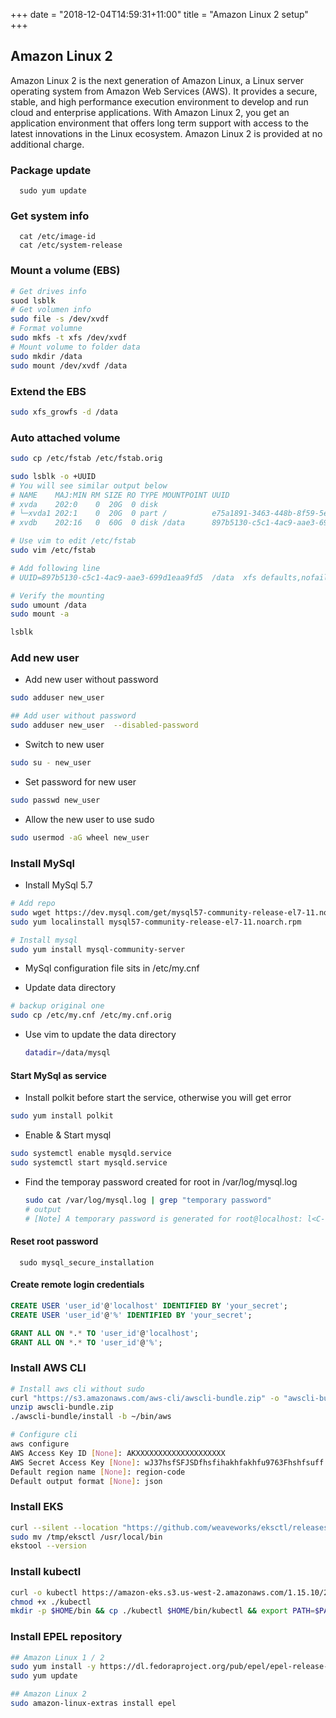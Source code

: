  +++
date = "2018-12-04T14:59:31+11:00"
title = "Amazon Linux 2 setup"
+++

## Amazon Linux 2

Amazon Linux 2 is the next generation of Amazon Linux, a Linux server operating system from Amazon Web Services (AWS). It provides a secure, stable, and high performance execution environment to develop and run cloud and enterprise applications. With Amazon Linux 2, you get an application environment that offers long term support with access to the latest innovations in the Linux ecosystem. Amazon Linux 2 is provided at no additional charge.


### Package update

      sudo yum update

### Get system info

      cat /etc/image-id
      cat /etc/system-release

### Mount a volume (EBS)

```bash
# Get drives info 
suod lsblk
# Get volumen info
sudo file -s /dev/xvdf
# Format volumne
sudo mkfs -t xfs /dev/xvdf
# Mount volume to folder data
sudo mkdir /data
sudo mount /dev/xvdf /data 
```

### Extend the EBS

```bash
sudo xfs_growfs -d /data
```

### Auto attached volume

```bash
sudo cp /etc/fstab /etc/fstab.orig

sudo lsblk -o +UUID
# You will see similar output below
# NAME    MAJ:MIN RM SIZE RO TYPE MOUNTPOINT UUID
# xvda    202:0    0  20G  0 disk
# └─xvda1 202:1    0  20G  0 part /          e75a1891-3463-448b-8f59-5e3353af90ba
# xvdb    202:16   0  60G  0 disk /data      897b5130-c5c1-4ac9-aae3-699d1eaa9fd5

# Use vim to edit /etc/fstab
sudo vim /etc/fstab

# Add following line 
# UUID=897b5130-c5c1-4ac9-aae3-699d1eaa9fd5  /data  xfs defaults,nofail  0  2

# Verify the mounting
sudo umount /data
sudo mount -a

lsblk
```


### Add new user

* Add new user without password

```bash
sudo adduser new_user 

## Add user without password 
sudo adduser new_user  --disabled-password
```

* Switch to new user

```bash
sudo su - new_user
```

* Set password for new user
  
```bash
sudo passwd new_user
```

* Allow the new user to use sudo

```bash
sudo usermod -aG wheel new_user
```

### Install MySql

* Install MySql 5.7

```bash
# Add repo
sudo wget https://dev.mysql.com/get/mysql57-community-release-el7-11.noarch.rpm
sudo yum localinstall mysql57-community-release-el7-11.noarch.rpm 

# Install mysql
sudo yum install mysql-community-server
```

* MySql configuration file sits in /etc/my.cnf

* Update data directory 

```bash
# backup original one
sudo cp /etc/my.cnf /etc/my.cnf.orig
```

* Use vim to update the data directory 

   ```bash
   datadir=/data/mysql
   ```

#### Start MySql as service

* Install polkit before start the service, otherwise you will get error

```bash
sudo yum install polkit
```

* Enable & Start mysql

```bash
sudo systemctl enable mysqld.service
sudo systemctl start mysqld.service
```

* Find the temporay password created for root in /var/log/mysql.log

   ```bash
   sudo cat /var/log/mysql.log | grep "temporary password"
   # output
   # [Note] A temporary password is generated for root@localhost: l<C-eX&GW8?m
   ```

#### Reset root password

      sudo mysql_secure_installation

#### Create remote login credentials

```sql
CREATE USER 'user_id'@'localhost' IDENTIFIED BY 'your_secret';
CREATE USER 'user_id'@'%' IDENTIFIED BY 'your_secret';

GRANT ALL ON *.* TO 'user_id'@'localhost';
GRANT ALL ON *.* TO 'user_id'@'%';
```

### Install AWS CLI 

```bash
# Install aws cli without sudo 
curl "https://s3.amazonaws.com/aws-cli/awscli-bundle.zip" -o "awscli-bundle.zip"
unzip awscli-bundle.zip
./awscli-bundle/install -b ~/bin/aws

# Configure cli 
aws configure
AWS Access Key ID [None]: AKXXXXXXXXXXXXXXXXXXXX
AWS Secret Access Key [None]: wJ37hsfSFJSDfhsfihakhfakhfu9763Fhshfsuff
Default region name [None]: region-code
Default output format [None]: json
```

### Install EKS 

```bash
curl --silent --location "https://github.com/weaveworks/eksctl/releases/latest/download/eksctl_$(uname -s)_amd64.tar.gz" | tar xz -C /tmp
sudo mv /tmp/eksctl /usr/local/bin
ekstool --version
```

### Install kubectl

```bash
curl -o kubectl https://amazon-eks.s3.us-west-2.amazonaws.com/1.15.10/2020-02-22/bin/linux/amd64/kubectl
chmod +x ./kubectl
mkdir -p $HOME/bin && cp ./kubectl $HOME/bin/kubectl && export PATH=$PATH:$HOME/bin
```

### Install EPEL repository

```bash
## Amazon Linux 1 / 2
sudo yum install -y https://dl.fedoraproject.org/pub/epel/epel-release-latest-7.noarch.rpm
sudo yum update

## Amazon Linux 2
sudo amazon-linux-extras install epel

```







